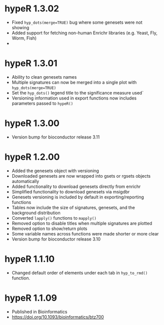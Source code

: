 # hypeR 1.3.02
* Fixed `hyp_dots(merge=TRUE)` bug where some genesets were not showing
* Added support for fetching non-human Enrichr libraries (e.g. Yeast, Fly, Worm, Fish)
* 

# hypeR 1.3.01
* Ability to clean genesets names
* Multiple signatures can now be merged into a single plot with `hyp_dots(merge=TRUE)`
* Set the `hyp_dots()` legend title to the significance measure used`
* Versioning information used in export functions now includes parameters passed to `hypeR()`

# hypeR 1.3.00
* Version bump for bioconductor release 3.11

# hypeR 1.2.00
* Added the genesets object with versioning
* Downloaded genesets are now wrapped into gsets or rgsets objects automatically
* Added functionality to download genesets directly from enrichr
* Simplified functionality to download genesets via msigdbr
* Genesets versioning is included by default in exporting/reporting functions
* Tables now include the size of signatures, genesets, and the background distribution
* Converted `lapply()` functions to `mapply()`
* Removed option to disable titles when multiple signatures are plotted
* Removed option to show/return plots
* Some variable names across functions were made shorter or more clear
* Version bump for bioconductor release 3.10

# hypeR 1.1.10
* Changed default order of elements under each tab in `hyp_to_rmd()` function.

# hypeR 1.1.09
* Published in Bioinformatics
* https://doi.org/10.1093/bioinformatics/btz700

